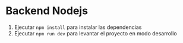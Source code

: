 # Backend Nodejs

1. Ejecutar `npm install` para instalar las dependencias
2. Ejecutar `npm run dev` para levantar el proyecto en modo desarrollo
